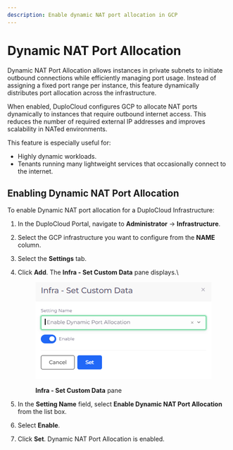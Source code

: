 ```yaml
---
description: Enable dynamic NAT port allocation in GCP
---
```


# Dynamic NAT Port Allocation

Dynamic NAT Port Allocation allows instances in private subnets to initiate outbound connections while efficiently managing port usage. Instead of assigning a fixed port range per instance, this feature dynamically distributes port allocation across the infrastructure.

When enabled, DuploCloud configures GCP to allocate NAT ports dynamically to instances that require outbound internet access. This reduces the number of required external IP addresses and improves scalability in NATed environments.

This feature is especially useful for:

* Highly dynamic workloads.
* Tenants running many lightweight services that occasionally connect to the internet.

## Enabling Dynamic NAT Port Allocation

To enable Dynamic NAT port allocation for a DuploCloud Infrastructure:

1. In the DuploCloud Portal, navigate to **Administrator** → **Infrastructure**.
2. Select the GCP infrastructure you want to configure from the **NAME** column.
3. Select the **Settings** tab.
4.  Click **Add**. The **Infra - Set Custom Data** pane displays.\


    <div align="left"><figure><img src="../../.gitbook/assets/Screenshot (659).png" alt=""><figcaption><p><strong>Infra - Set Custom Data</strong> pane</p></figcaption></figure></div>
5. In the **Setting Name** field, select **Enable Dynamic NAT Port Allocation** from the list box.
6. Select **Enable**.
7. Click **Set**. Dynamic NAT Port Allocation is enabled.
